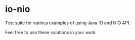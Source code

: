 # io-nio

Test suite for various examples of using Java IO and NIO API.

Feel free to use these solutions in your work.
